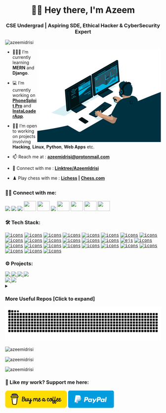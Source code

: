 <!-- [![MasterHead] -->
<h1 align="center">👋🏻 Hey there, I'm Azeem</h1>
<h3 align="center"> CSE Undergrad | Aspiring SDE, Ethical Hacker & CyberSecurity Expert</h3>

<p align="left"> <img
        src="https://komarev.com/ghpvc/?username=azeemidrisi&label=Profile%20views&color=0e75b6&style=flat"
        alt="azeemidrisi" /> </p>

<img align="right" alt="Coding" width="400" src="docs/avento.gif" />

- 🧑🏻‍💻 I’m currently learning **MERN** and  **Django**.

- 💻 I’m currently working on [**PhoneSploit Pro**](https://github.com/AzeemIdrisi/PhoneSploit-Pro) and
[**InstaLoaderApp**](https://github.com/AzeemIdrisi/InstaLoaderApp).

- 🤝🏻 I’m open to working on projects involving **Hacking**, **Linux**, **Python**, **Web Apps** etc.

- 📫 Reach me at : **<azeemidrisi@protonmail.com>**

- 📱 Connect with me : **[Linktree/AzeemIdrisi](https://linktr.ee/AzeemIdrisi)**

- ♟️ Play chess with me : **[Lichess](https://lichess.org/@/Lord_Azeem) | [Chess.com](https://chess.com/member/lord_azeem)**

<h3 align="left">🤙🏻 Connect with me:</h3>
<p align="left">
        <a href="https://www.hackerrank.com/profile/azeem_5202" target="_blank" rel="noreferrer"> <kbd> <img
            src="https://upload.wikimedia.org/wikipedia/commons/4/40/HackerRank_Icon-1000px.png"
            width="34" /></a>
        <a href="https://leetcode.com/AzeemIdrisi/" target="_blank" rel="noreferrer"> <kbd> <img
            src="https://upload.wikimedia.org/wikipedia/commons/1/19/LeetCode_logo_black.png"
            width="34" /></a>
        <a href="https://www.codechef.com/users/azeem_idrisi" target="_blank" rel="noreferrer"> <kbd> <img
            src="https://static.uacdn.net/thumbnail/external-app-icons/ce4fd2180646452aa0b03c3ffa3ef8e2.png"
            width="34" /></a>
        <a href="https://www.stackoverflow.com/users/20801729/mohd-azeem"
        target="_blank" rel="noreferrer"> <kbd> <img
            src="https://upload.wikimedia.org/wikipedia/commons/e/ef/Stack_Overflow_icon.svg"
            width="40" height="32" /></a>
        <a href="https://www.dev.to/AzeemIdrisi" target="_blank"
        rel="noreferrer"> <kbd> <img
            src="https://dev-to-uploads.s3.amazonaws.com/uploads/logos/resized_logo_UQww2soKuUsjaOGNB38o.png"
            width="40" height="32" /></a>
                 <a href="https://www.twitter.com/Azeem_5202" target="_blank" rel="noreferrer"> <kbd> <img
            src="https://is1-ssl.mzstatic.com/image/thumb/Purple116/v4/1c/1a/0d/1c1a0d1f-3fa5-4644-49ac-034e84d267a0/ProductionAppIcon-1x_U007emarketing-0-7-0-0-0-85-220.png/460x0w.webp"
            width="34" /></a>
        <a href="https://www.facebook.com/Azeem.5202" target="_blank"
        rel="noreferrer"> <kbd> <img
            src="https://upload.wikimedia.org/wikipedia/en/0/04/Facebook_f_logo_%282021%29.svg"
            width="40" height="32" /></a> <a href="http://www.instagram.com/azeem_5202" target="_blank"
        rel="noreferrer"> <kbd> <img
            src="https://upload.wikimedia.org/wikipedia/commons/9/95/Instagram_logo_2022.svg"
            width="40" height="32" /></a> <a href="https://www.linkedin.com/in/azeem5202" target="_blank"
        rel="noreferrer"> <kbd> <img
            src="https://upload.wikimedia.org/wikipedia/commons/8/81/LinkedIn_icon.svg"
            width="40" height="32" /></a>
                <a href="https://www.youtube.com/c/MrTricksMaster" target="_blank"
        rel="noreferrer"> <kbd> <img
            src="https://upload.wikimedia.org/wikipedia/commons/0/09/YouTube_full-color_icon_%282017%29.svg"
            width="40" height="32" /></a>
</p>

<h3 align="left">🛠️ Tech Stack:</h3>
<p align="left">
<kbd
  ><a href="https://www.cprogramming.com/" target="_blank" rel="noreferrer"
    ><img src="https://skillicons.dev/icons?i=c" alt="icons" /></a
></kbd>
<kbd
  ><a href="https://www.w3schools.com/cpp/" target="_blank" rel="noreferrer"
    ><img src="https://skillicons.dev/icons?i=cpp" alt="icons" /></a
></kbd>
<kbd
  ><a href="https://www.python.org" target="_blank" rel="noreferrer"
    ><img src="https://skillicons.dev/icons?i=python" alt="icons" /></a
></kbd>
<kbd
  ><a href="https://www.kotlinlang.org/" target="_blank" rel="noreferrer"
    ><img src="https://skillicons.dev/icons?i=kotlin" alt="icons" /></a
></kbd>
<kbd
  ><a href="https://www.djangoproject.com/" target="_blank" rel="noreferrer"
    ><img src="https://skillicons.dev/icons?i=django" alt="icons" /></a
></kbd>
<kbd
  ><a
    href="https://developer.mozilla.org/en-US/docs/Web/HTML"
    target="_blank"
    rel="noreferrer"
    ><img src="https://skillicons.dev/icons?i=html" alt="icons" /></a
></kbd>
<kbd
  ><a
    href="https://developer.mozilla.org/en-US/docs/Web/CSS"
    target="_blank"
    rel="noreferrer"
    ><img src="https://skillicons.dev/icons?i=css" alt="icons" /></a
></kbd>
<kbd
  ><a
    href="https://ecma-international.org/publications-and-standards/standards/ecma-262/"
    target="_blank"
    rel="noreferrer"
    ><img src="https://skillicons.dev/icons?i=javascript" alt="icons" /></a
></kbd>
<kbd
  ><a href="https://getbootstrap.com/" target="_blank" rel="noreferrer"
    ><img src="https://skillicons.dev/icons?i=bootstrap" alt="icons" /></a
></kbd>
<kbd
  ><a href="https://jquery.com/" target="_blank" rel="noreferrer"
    ><img src="https://skillicons.dev/icons?i=jquery" alt="icons" /></a
></kbd>
<kbd
  ><a href="https://tailwindcss.com/" target="_blank" rel="noreferrer"
    ><img src="https://skillicons.dev/icons?i=tailwind" alt="icons" /></a
></kbd>
<kbd
  ><a href="https://react.dev/" target="_blank" rel="noreferrer"
    ><img src="https://skillicons.dev/icons?i=react" alt="icons" /></a
></kbd>
<kbd
  ><a href="https://nodejs.org/en" target="_blank" rel="noreferrer"
    ><img src="https://skillicons.dev/icons?i=nodejs" alt="icons" /></a
></kbd>
<kbd
  ><a href="https://expressjs.com/" target="_blank" rel="noreferrer"
    ><img src="https://skillicons.dev/icons?i=express" alt="icons" /></a
></kbd>
<kbd
  ><a href="https://ejs.co/" target="_blank" rel="noreferrer"
    ><img
      width="50px"
      src="https://www.svgrepo.com/show/373574/ejs.svg"
      alt="ejs" /></a
></kbd>
<kbd
  ><a href="https://www.mongodb.com/" target="_blank" rel="noreferrer"
    ><img src="https://skillicons.dev/icons?i=mongo" alt="icons" /></a
></kbd>
<kbd
  ><a href="https://www.mysql.com/" target="_blank" rel="noreferrer"
    ><img src="https://skillicons.dev/icons?i=mysql" alt="icons" /></a
></kbd>
<kbd
  ><a href="https://git-scm.com/" target="_blank" rel="noreferrer"
    ><img src="https://skillicons.dev/icons?i=git" alt="icons" /></a
></kbd>
<kbd
  ><a href="https://github.com/" target="_blank" rel="noreferrer"
    ><img src="https://skillicons.dev/icons?i=github" alt="icons" /></a
></kbd>
<kbd
  ><a
    href="https://developer.android.com/studio/"
    target="_blank"
    rel="noreferrer"
    ><img src="https://skillicons.dev/icons?i=androidstudio" alt="icons" /></a
></kbd>
<kbd
  ><a href="https://code.visualstudio.com/" target="_blank" rel="noreferrer"
    ><img src="https://skillicons.dev/icons?i=vscode" alt="icons" /></a
></kbd>
<kbd
  ><a href="https://www.postman.com/" target="_blank" rel="noreferrer"
    ><img src="https://skillicons.dev/icons?i=postman" alt="icons" /></a
></kbd>
<kbd
  ><a
    href="https://www.adobe.com/uk/products/photoshop.html"
    target="_blank"
    rel="noreferrer"
    ><img src="https://skillicons.dev/icons?i=photoshop" alt="icons" /></a
></kbd>
<kbd
  ><a
    href="https://www.adobe.com/uk/products/premiere.html"
    target="_blank"
    rel="noreferrer"
    ><img src="https://skillicons.dev/icons?i=pr" alt="icons" /></a
></kbd>
<kbd
  ><a href="https://www.linux.org/" target="_blank" rel="noreferrer"
    ><img src="https://skillicons.dev/icons?i=linux" alt="icons" /></a
></kbd>
<kbd
  ><a href="https://archlinux.org/" target="_blank" rel="noreferrer"
    ><img src="https://skillicons.dev/icons?i=arch" alt="icons" /></a
></kbd>
<kbd
  ><a href="https://kali.org/" target="_blank" rel="noreferrer"
    ><img src="https://skillicons.dev/icons?i=kali" alt="icons" /></a
></kbd>

</p>

<h3 align="left">⚙️ Projects:</h3>
<a href="https://github.com/AzeemIdrisi/PhoneSploit-Pro"><img
        src="https://github-readme-stats.vercel.app/api/pin/?username=AzeemIdrisi&repo=PhoneSploit-Pro" />
</a>
<a href="https://github.com/AzeemIdrisi/InstaLoaderApp"><img
        src="https://github-readme-stats.vercel.app/api/pin/?username=AzeemIdrisi&repo=InstaLoaderApp" />
</a>
<a href="https://github.com/AzeemIdrisi/QR-Attendance-System"><img
        src="https://github-readme-stats.vercel.app/api/pin/?username=AzeemIdrisi&repo=QR-Attendance-System" />
</a>
<a href="https://github.com/AlphaCorpIN/Hacking-Repos"><img
        src="https://github-readme-stats.vercel.app/api/pin/?username=AlphaCorpIN&repo=Hacking-Repos" />
</a>

</br>
<a href="https://github.com/AzeemIdrisi/XeroSploit-Pro"><img
        src="https://github-readme-stats.vercel.app/api/pin/?username=AzeemIdrisi&repo=XeroSploit-Pro" />
</a>
<a href="https://github.com/AzeemIdrisi/SwiftChat"><img
        src="https://github-readme-stats.vercel.app/api/pin/?username=AzeemIdrisi&repo=SwiftChat" />
</a>

<details>
        
<summary><h3> More Useful Repos [Click to expand]</h3></summary>

<a href="https://github.com/AzeemIdrisi/LeetCode-Streak-Tracker"><img
        src="https://github-readme-stats.vercel.app/api/pin/?username=AzeemIdrisi&repo=LeetCode-Streak-Tracker" />
</a>
<a href="https://github.com/AzeemIdrisi/TweetifyMusic"><img
        src="https://github-readme-stats.vercel.app/api/pin/?username=AzeemIdrisi&repo=TweetifyMusic" />
</a>
<a href="https://github.com/AzeemIdrisi/Noted"><img
        src="https://github-readme-stats.vercel.app/api/pin/?username=AzeemIdrisi&repo=Noted" />
</a>
<a href="https://github.com/AzeemIdrisi/SwiftChat-Android"><img
        src="https://github-readme-stats.vercel.app/api/pin/?username=AzeemIdrisi&repo=SwiftChat-Android" />
</a>
<a href="https://github.com/AzeemIdrisi/StoreX"><img
        src="https://github-readme-stats.vercel.app/api/pin/?username=AzeemIdrisi&repo=StoreX" />
</a>
<a href="https://github.com/AzeemIdrisi/ChatterBox"><img
        src="https://github-readme-stats.vercel.app/api/pin/?username=AzeemIdrisi&repo=ChatterBox" />
</a>
<a href="https://github.com/AzeemIdrisi/zenix"><img
        src="https://github-readme-stats.vercel.app/api/pin/?username=AzeemIdrisi&repo=zenix" />
</a>
<a href="https://github.com/AzeemIdrisi/WatchGuard"><img
        src="https://github-readme-stats.vercel.app/api/pin/?username=AzeemIdrisi&repo=WatchGuard" />
</a>
</details>

<picture>
    <source media="(prefers-color-scheme: dark)"
        srcset="https://raw.githubusercontent.com/AzeemIdrisi/AzeemIdrisi/output/github-contribution-grid-snake-dark.svg">
    <source media="(prefers-color-scheme: light)"
        srcset="https://raw.githubusercontent.com/AzeemIdrisi/AzeemIdrisi/output/github-contribution-grid-snake.svg">
    <img alt="github contribution grid snake animation"
        src="https://raw.githubusercontent.com/AzeemIdrisi/AzeemIdrisi/output/github-contribution-grid-snake.svg">
</picture>

<p><img align="center"
        src="https://github-readme-stats.vercel.app/api/top-langs?username=azeemidrisi&show_icons=true&locale=en&layout=compact"
        alt="azeemidrisi" /></p>

<p><img align="center"
        src="https://github-readme-stats.vercel.app/api?username=azeemidrisi&show_icons=true&include_all_commits=true&locale=en"
        alt="azeemidrisi" /></p>

<p><img align="center" src="https://github-readme-streak-stats.herokuapp.com/?user=azeemidrisi&"
        alt="azeemidrisi" /></p>

<h3 align="left">🚀 Like my work? Support me here:</h3>
<a href="https://www.buymeacoffee.com/AzeemIdrisi" target="_blank"> <kbd> <img
        src="docs/default-yellow.png" alt="Buy Me A Coffee"
        width="200"></a>
<a href="https://paypal.me/AzeemIdrisi" target="_blank"> <kbd> <img
        src="docs/paypal-button-blue.png" alt="PayPal"
        width="148"></a>

